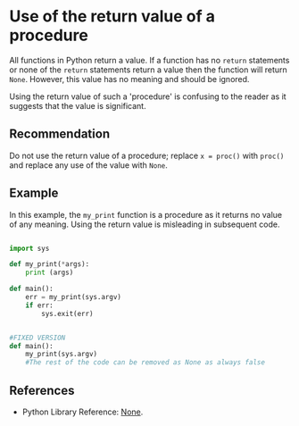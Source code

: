 # Use of the return value of a procedure
All functions in Python return a value. If a function has no `return` statements or none of the `return` statements return a value then the function will return `None`. However, this value has no meaning and should be ignored.

Using the return value of such a 'procedure' is confusing to the reader as it suggests that the value is significant.


## Recommendation
Do not use the return value of a procedure; replace `x = proc()` with `proc()` and replace any use of the value with `None`.


## Example
In this example, the `my_print` function is a procedure as it returns no value of any meaning. Using the return value is misleading in subsequent code.


```python

import sys

def my_print(*args):
    print (args)

def main():
    err = my_print(sys.argv)
    if err:
        sys.exit(err)


#FIXED VERSION
def main():
    my_print(sys.argv)
    #The rest of the code can be removed as None as always false


```

## References
* Python Library Reference: [None](http://docs.python.org/library/constants.html#None).
